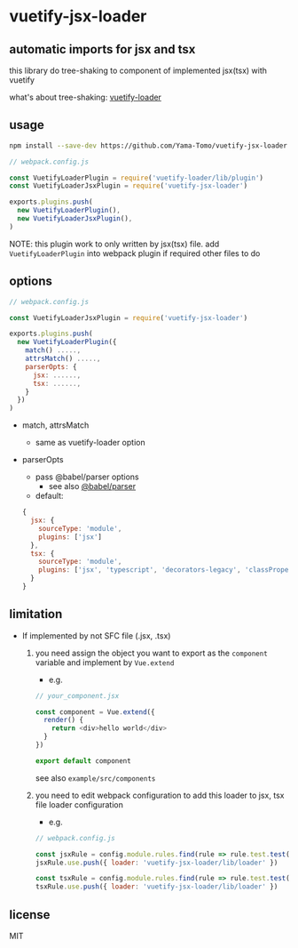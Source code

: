 # vuetify-jsx-loader

## automatic imports for jsx and tsx

this library do tree-shaking to component of implemented jsx(tsx) with vuetify

what's about tree-shaking: [vuetify-loader](https://github.com/vuetifyjs/vuetify-loader)

## usage

```bash
npm install --save-dev https://github.com/Yama-Tomo/vuetify-jsx-loader
```

```js
// webpack.config.js

const VuetifyLoaderPlugin = require('vuetify-loader/lib/plugin')
const VuetifyLoaderJsxPlugin = require('vuetify-jsx-loader')

exports.plugins.push(
  new VuetifyLoaderPlugin(),
  new VuetifyLoaderJsxPlugin(),
)
```

NOTE: this plugin work to only written by jsx(tsx) file. add `VuetifyLoaderPlugin` into webpack plugin if required other files to do

## options

```js
// webpack.config.js

const VuetifyLoaderJsxPlugin = require('vuetify-jsx-loader')

exports.plugins.push(
  new VuetifyLoaderPlugin({
    match() .....,
    attrsMatch() .....,
    parserOpts: {
      jsx: ......,
      tsx: ......,
    }
  })
)
```

- match, attrsMatch
  - same as vuetify-loader option

- parserOpts
  - pass @babel/parser options
    - see also [@babel/parser](https://babeljs.io/docs/en/babel-parser)
  - default:
  ```js
  {
    jsx: {
      sourceType: 'module',
      plugins: ['jsx']
    },
    tsx: {
      sourceType: 'module',
      plugins: ['jsx', 'typescript', 'decorators-legacy', 'classProperties']
    }
  }
  ```


## limitation

- If implemented by not SFC file (.jsx, .tsx)
  1. you need assign the object you want to export as the `component` variable and implement by `Vue.extend`
      - e.g.
      ```js
      // your_component.jsx

      const component = Vue.extend({
        render() {
          return <div>hello world</div>
        }
      })

      export default component
      ```
      see also `example/src/components`

  2. you need to edit webpack configuration to add this loader to jsx, tsx file loader configuration
      - e.g.
      ```js
      // webpack.config.js

      const jsxRule = config.module.rules.find(rule => rule.test.test('.jsx'));
      jsxRule.use.push({ loader: 'vuetify-jsx-loader/lib/loader' })

      const tsxRule = config.module.rules.find(rule => rule.test.test('.tsx'));
      tsxRule.use.push({ loader: 'vuetify-jsx-loader/lib/loader' })
      ```

## license
MIT


